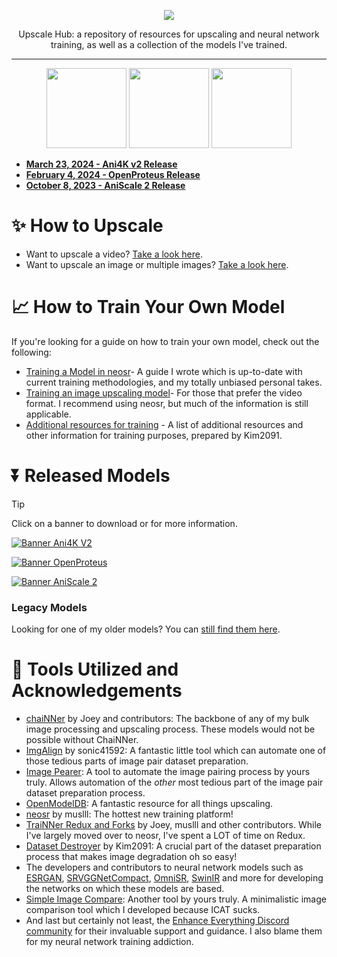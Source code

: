 <p align="center">
  <img src="https://github.com/Sirosky/Upscale-Hub/assets/2752448/a36d9d0a-e975-48ef-8281-003ad4a84c7f"/>
</p>
<p align="center">
Upscale Hub: a repository of resources for upscaling and neural network training, as well as a collection of the models I've trained.
</p>

******
<p align="center">
<img src="https://github.com/Sirosky/Upscale-Hub/assets/2752448/69133a38-a37e-4951-af1a-ae8c25a2c0ae" width="128" /> <img src="https://github.com/Sirosky/Upscale-Hub/assets/2752448/1186247f-fb2b-4b84-96ca-341e0b41c9b8" width="128" /> <img src="https://github.com/Sirosky/Upscale-Hub/assets/2752448/1119f24a-9492-4e0c-8333-0bb0db41d5b0" width="128" />
</p>

- [**March 23, 2024 - Ani4K v2 Release**](https://github.com/Sirosky/Upscale-Hub/releases/tag/Ani4K-v2)
- [**February 4, 2024 - OpenProteus Release**](https://github.com/Sirosky/Upscale-Hub/releases/tag/OpenProteus)
- [**October 8, 2023 - AniScale 2 Release**](https://github.com/Sirosky/Upscale-Hub/releases/tag/AniScale2)

# ✨ How to Upscale

- Want to upscale a video? [Take a look here](https://github.com/Sirosky/Upscale-Hub/wiki/%F0%9F%93%BA-How-to-Upscale-a-Video).
- Want to upscale an image or multiple images? [Take a look here](https://github.com/Sirosky/Upscale-Hub/wiki/%F0%9F%93%B7-How-to-Upscale-an-Image-or-Multiple-Images).

# 📈 How to Train Your Own Model

If you're looking for a guide on how to train your own model, check out the following:

- [Training a Model in neosr](https://github.com/Sirosky/Upscale-Hub/wiki/%F0%9F%93%88-Training-a-Model-in-NeoSR)- A guide I wrote which is up-to-date with current training methodologies, and my totally unbiased personal takes.
- [Training an image upscaling model](https://www.youtube.com/watch?v=iH7-eYlf7eg)- For those that prefer the video format. I recommend using neosr, but much of the information is still applicable.
- [Additional resources for training](https://github.com/Kim2091/training-info) - A list of additional resources and other information for training purposes, prepared by Kim2091.

# ⏬ Released Models

> [!TIP]
> Click on a banner to download or for more information.

[![Banner Ani4K V2](https://github.com/Sirosky/Upscale-Hub/assets/2752448/ff8eba86-fe90-4b2b-9c51-44248da81c20)](https://github.com/Sirosky/Upscale-Hub/releases/tag/Ani4K-v2)

[![Banner OpenProteus](https://github.com/Sirosky/Upscale-Hub/assets/2752448/2c8280d1-35ab-4691-9768-ff436d98d2d8)](https://github.com/Sirosky/Upscale-Hub/releases/tag/OpenProteus)

[![Banner AniScale 2](https://github.com/Sirosky/Upscale-Hub/assets/2752448/b474d30a-98e4-402a-9a80-bf01682b2306)](https://github.com/Sirosky/Upscale-Hub/releases/tag/AniScale2)

### **Legacy Models**

Looking for one of my older models? You can [still find them here](https://github.com/Sirosky/Upscale-Hub/blob/main/Legacy/Legacy%20Models.md).

# 🤝 Tools Utilized and Acknowledgements

- [chaiNNer](https://chainner.app/) by Joey and contributors: The backbone of any of my bulk image processing and upscaling process. These models would not be possible without ChaiNNer.
- [ImgAlign](https://github.com/sonic41592/ImgAlign) by sonic41592: A fantastic little tool which can automate one of those tedious parts of image pair dataset preparation.
- [Image Pearer](https://github.com/Sirosky/Image-Pearer): A tool to automate the image pairing process by yours truly. Allows automation of the _other_ most tedious part of the image pair dataset preparation process.
- [OpenModelDB](https://openmodeldb.info/): A fantastic resource for all things upscaling.
- [neosr](https://github.com/muslll/neosr) by muslll: The hottest new training platform!
- [TraiNNer Redux and Forks](https://github.com/joeyballentine/traiNNer-redux) by Joey, muslll and other contributors. While I've largely moved over to neosr, I've spent a LOT of time on Redux.
- [Dataset Destroyer](https://github.com/Kim2091/helpful-scripts/tree/main/Dataset%20Destroyer) by Kim2091: A crucial part of the dataset preparation process that makes image degradation oh so easy!
- The developers and contributors to neural network models such as [ESRGAN]([url](https://github.com/xinntao/ESRGAN)), [SRVGGNetCompact]([url](https://github.com/xinntao/Real-ESRGAN)), [OmniSR](https://github.com/Francis0625/Omni-SR), [SwinIR]([url](https://github.com/JingyunLiang/SwinIR)) and more for developing the networks on which these models are based.
- [Simple Image Compare](https://github.com/Sirosky/Simple-Image-Compare): Another tool by yours truly. A minimalistic image comparison tool which I developed because ICAT sucks.
- And last but certainly not least, the [Enhance Everything Discord community](https://discord.gg/cpAUpDK) for their invaluable support and guidance. I also blame them for my neural network training addiction.


